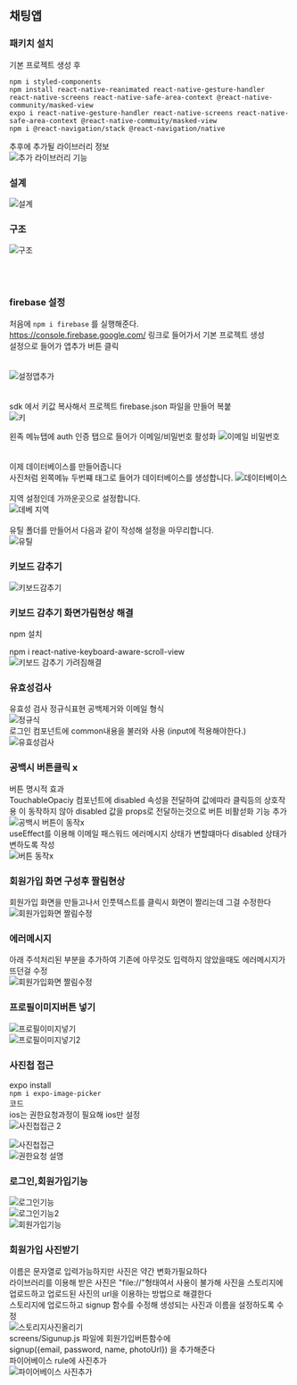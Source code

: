 ## 채팅앱  

### 패키치 설치  
기본 프로젝트 생성 후
```
npm i styled-components
npm install react-native-reanimated react-native-gesture-handler react-native-screens react-native-safe-area-context @react-native-community/masked-view
expo i react-native-gesture-handler react-native-screens react-native-safe-area-context @react-native-commuity/masked-view
npm i @react-navigation/stack @react-navigation/native
```  
추후에 추가될 라이브러리 정보  
![추가 라이브러리 기능](https://user-images.githubusercontent.com/75245755/113990568-8f2f0980-988c-11eb-9951-bcc4843de307.PNG)  


### 설계  
![설계](https://user-images.githubusercontent.com/75245755/113990508-7d4d6680-988c-11eb-9658-f45fea188643.PNG)  

### 구조  
![구조](https://user-images.githubusercontent.com/75245755/113990537-85a5a180-988c-11eb-826f-8e2544e12329.PNG)  

</br></br>

### firebase 설정  
처음에 ` npm i firebase ` 를 실행해준다.  
https://console.firebase.google.com/  링크로 들어가서 기본 프로젝트 생성  
설정으로 들어가 앱추가 버튼 클릭  
</br></br>
![설정앱추가](https://user-images.githubusercontent.com/75245755/113993232-2e550080-988f-11eb-8bd2-3e6b1895ac40.PNG)  
</br></br>
sdk 에서 키값 복사해서 프로젝트 firebase.json 파일을 만들어 복붙  
![키](https://user-images.githubusercontent.com/75245755/113993395-66f4da00-988f-11eb-80eb-6a70a93e05f4.PNG)  

왼족 메뉴탭에 auth 인증 탭으로 들어가 이메일/비밀번호 활성화
![이메일 비밀번호](https://user-images.githubusercontent.com/75245755/113993258-3745d200-988f-11eb-9eee-960749c4e0c9.PNG)  
</br></br>
이제 데이터베이스를 만들어줍니다  
사진처럼 왼쪽메뉴 두번쨰 태그로 들어가 데이터베이스를 생성합니다. 
![데이터베이스](https://user-images.githubusercontent.com/75245755/113994662-8a6c5480-9890-11eb-9236-88ba174f998c.PNG)
</br></br>
지역 설정인데 가까운곳으로 설정합니다.  
![데베 지역](https://user-images.githubusercontent.com/75245755/113994805-a53ec900-9890-11eb-88aa-b95cf83d33bf.PNG) 
</br></br>
유틸 폴더를 만들어서 다음과 같이 작성해 설정을 마무리합니다.  
![유틸](https://user-images.githubusercontent.com/75245755/113995321-1b433000-9891-11eb-86af-ff1ebadf0685.PNG)  

### 키보드 감추기  
![키보드감추기](https://user-images.githubusercontent.com/75245755/114148552-dc76ae00-9954-11eb-939a-ccc275767ec8.PNG)  


### 키보드 감추기 화면가림현상 해결  
npm 설치  

npm i react-native-keyboard-aware-scroll-view  
![키보드 감추기 가려짐해결](https://user-images.githubusercontent.com/75245755/114329625-d19d6280-9b7a-11eb-93de-d65acbb983b1.PNG)  
  
  
###  유효성검사  
유효성 검사 정규식표현 공백제거와 이메일 형식  
![정규식](https://user-images.githubusercontent.com/75245755/114329947-97809080-9b7b-11eb-9f6d-31c04e5ec9f4.PNG)
</br>
로그인 컴포넌트에 common내용을 불러와 사용 (input에 적용해야한다.)   
![유효성검사](https://user-images.githubusercontent.com/75245755/114330060-d6164b00-9b7b-11eb-9073-d6a4e5331553.PNG)
</br>

### 공백시 버튼클릭 x  
버튼 명시적 효과  
TouchableOpaciy 컴포넌트에 disabled 속성을 전달하여 값에따라 클릭등의 상호작용 이 동작하지 않아 disabled 값을 props로 전달하는것으로 버튼 비활섣화 기능 추가  
![공백시 버튼이 동작x](https://user-images.githubusercontent.com/75245755/114331707-93ef0880-9b7f-11eb-9e5b-3e1540072042.PNG)  
useEffect를 이용해 이메일 패스워드 에러메시지 상태가 변할떄마다 disabled 상태가 변하도록 작성  
![버튼 동작x](https://user-images.githubusercontent.com/75245755/114331927-15df3180-9b80-11eb-97dc-a41352ff4380.PNG)  
  
### 회원가입 화면 구성후 짤림현상  
회원가입 화면을 만들고나서 인풋텍스트를 클릭시 화면이 짤리는데 그걸 수정한다  
![회원가입화면 짤림수정](https://user-images.githubusercontent.com/75245755/114500633-64b1c780-9c63-11eb-9ecd-c63c55c2fe52.PNG)  

### 에러메시지  
아래 주석처리된 부분을 추가하여 기존에 아무것도 입력하지 않았을때도 에러메시지가 뜨던걸 수정  
![회원가입화면 짤림수정](https://user-images.githubusercontent.com/75245755/114500633-64b1c780-9c63-11eb-9ecd-c63c55c2fe52.PNG)  
  
### 프로필이미지버튼 넣기  
![프로필이미지넣기](https://user-images.githubusercontent.com/75245755/114503320-118e4380-9c68-11eb-9a58-7622f871b416.PNG)  
![프로필이미지넣기2](https://user-images.githubusercontent.com/75245755/114503326-13580700-9c68-11eb-9d7a-12445abce7ec.PNG)  

### 사진첩 접근  
expo install  
`npm i expo-image-picker`  
코드  
ios는 권한요청과정이 필요해 ios만 설정  
![사진첩접근 2](https://user-images.githubusercontent.com/75245755/114504431-d42ab580-9c69-11eb-983d-f4d5c31011ab.PNG)  

![사진첩접근](https://user-images.githubusercontent.com/75245755/114504419-cffe9800-9c69-11eb-9742-4a354482c5cb.PNG)  
![권한요청 설명](https://user-images.githubusercontent.com/75245755/114504820-6f238f80-9c6a-11eb-8f1f-e9117f3a0ba7.PNG)  

### 로그인,회원가입기능  

![로그인기능](https://user-images.githubusercontent.com/75245755/114514855-b152ce00-9c76-11eb-988a-f02d38555493.PNG)  
![로그인기능2](https://user-images.githubusercontent.com/75245755/114514864-b31c9180-9c76-11eb-8c94-67c4ddf9c3d9.PNG)  
![회원가입기능](https://user-images.githubusercontent.com/75245755/114514873-b6178200-9c76-11eb-9c40-f1838240fa2b.PNG)  
  
### 회원가입 사진받기  
이름은 문자열로 입력가능하지만 사진은 약간 변화가필요하다  
라이브러리를 이용해 받은 사진은 "file://"형태여서 사용이 불가해 사진을 스토리지에 업로드하고 업로드된 사진의 url을 이용하는 방법으로 해결한다  
스토리지에 업로드하고 signup 함수를 수정해 생성되는 사진과 이름을 설정하도록 수정  
![스토리지사진올리기](https://user-images.githubusercontent.com/75245755/114516715-a26d1b00-9c78-11eb-8984-e222e125f47b.PNG)  
screens/Sigunup.js 파일에 회원가입버튼함수에  
signup({email, password, name, photoUrl}) 을 추가해준다  
파이어베이스 rule에 사진추가  
![파이어베이스 사진추가](https://user-images.githubusercontent.com/75245755/114517089-f37d0f00-9c78-11eb-9ed2-d50fddce834f.PNG)  

### 











